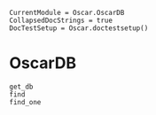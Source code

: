 ```@meta
CurrentModule = Oscar.OscarDB
CollapsedDocStrings = true
DocTestSetup = Oscar.doctestsetup()
```

# OscarDB

```@docs
get_db
find
find_one
```

